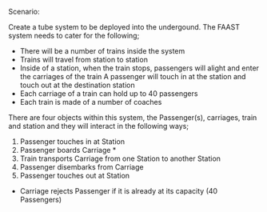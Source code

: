 Scenario:

Create a tube system to be deployed into the undergound. The FAAST system needs to cater for the following;
- There will be a number of trains inside the system
- Trains will travel from station to station
- Inside of a station, when the train stops, passengers will alight and enter the carriages of the train
A passenger will touch in at the station and touch out at the destination station
- Each carriage of a train can hold up to 40 passengers
- Each train is made of a number of coaches

There are four objects within this system, the Passenger(s), carriages, train and station and they will interact in the following ways;
1. Passenger touches in at Station
2. Passenger boards Carriage *
3. Train transports Carriage from one Station to another Station
4. Passenger disembarks from Carriage
5. Passenger touches out at Station

* Carriage rejects Passenger if it is already at its capacity (40 Passengers)
